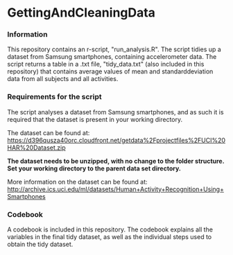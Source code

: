 GettingAndCleaningData
======================

### Information
This repository contains an r-script, "run_analysis.R". The script tidies up a dataset from Samsung smartphones,
containing accelerometer data. The script returns a table in a .txt file, "tidy_data.txt" (also included in this repository)
that contains average values of mean and standarddeviation data from all subjects and all activities.

### Requirements for the script
The script analyses a dataset from Samsung smartphones, and as such it is required that the dataset is present in your
working directory. 

The dataset can be found at: https://d396qusza40orc.cloudfront.net/getdata%2Fprojectfiles%2FUCI%20HAR%20Dataset.zip

**The dataset needs to be unzipped, with no change to the folder structure. Set your working directory to the parent data set directory.**

More information on the dataset can be found at: http://archive.ics.uci.edu/ml/datasets/Human+Activity+Recognition+Using+Smartphones 

### Codebook
A codebook is included in this repository. The codebook explains all the variables in the final tidy dataset, as well as
the individual steps used to obtain the tidy dataset.
